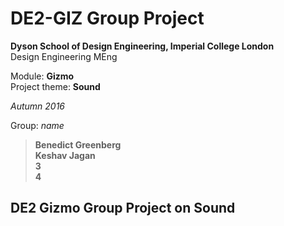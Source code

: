 # DE2-GIZ Group Project

**Dyson School of Design Engineering, Imperial College London**  
Design Engineering MEng  

Module: **Gizmo**  
Project theme: **Sound**  

*Autumn 2016*

Group: *name*

> **Benedict Greenberg  
> Keshav Jagan  
> 3  
> 4**

## DE2 Gizmo Group Project on Sound

